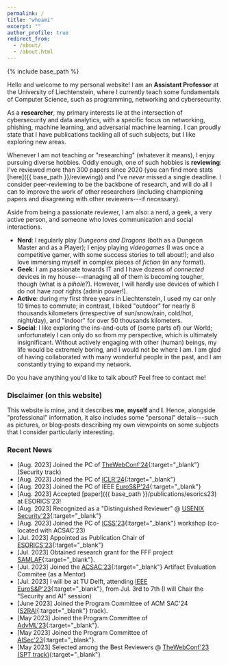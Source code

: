 ```yaml
---
permalink: /
title: "whoami"
excerpt: ""
author_profile: true
redirect_from: 
  - /about/
  - /about.html
---
```


{% include base_path %}

Hello and welcome to my personal website! I am an **Assistant Professor** at the University of Liechtenstein, where I currently teach some fundamentals of Computer Science, such as programming, networking and cybersecurity. 

As a **researcher**, my primary interests lie at the intersection of cybersecurity and data analytics, with a specific focus on networking, phishing, machine learning, and adversarial machine learning. I can proudly state that I have publications tackling all of such subjects, but I like exploring new areas. 

Whenever I am not teaching or "researching" (whatever it means), I enjoy pursuing diverse hobbies. Oddly enough, one of such hobbies is **reviewing**: I've reviewed more than 300 papers since 2020 (you can find more stats [here]({{ base_path }}/reviewing)) and I've _never_ missed a single deadline. I consider peer-reviewing to be the backbone of research, and will do all I can to improve the work of other researchers (including championing papers and disagreeing with other reviewers---if necessary). 

Aside from being a passionate reviewer, I am also: a nerd, a geek, a very active person, and someone who loves communication and social interactions.
* **Nerd**: I regularly play _Dungeons and Dragons_ (both as a Dungeon Master and as a Player); I enjoy playing _videogames_ (I was once a competitive gamer, with some success stories to tell about!); and also love immersing myself in complex pieces of *fiction* (in any format).
* **Geek**: I am passionate towards IT and I have dozens of _connected_ devices in my house---managing all of them is becoming tougher, though (what is a _pihole_?). However, I will hardly use devices of which I do not have _root_ rights (admin power!). 
* **Active**: during my first three years in Liechtenstein, I used my car only 10 times to commute; in contrast, I biked "outdoor" for nearly 8 thousands kilometers (irrespective of sun/snow/rain, cold/hot, night/day), and "indoor" for over 50 thousands kilometers. 
* **Social**: I like exploring the ins-and-outs of (some parts of) our World; unfortunately I can only do so from my perspective, which is ultimately insignificant. Without actively engaging with other (human) beings, my life would be extremely boring, and I would not be where I am. I am glad of having collaborated with many wonderful people in the past, and I am constantly trying to expand my network.  

Do you have anything you'd like to talk about? Feel free to contact me!

### Disclaimer (on this website)

This website is mine, and it describes **me**, **myself** and **I**. Hence, alongside "professional" information, it also includes some "personal" details---such as pictures, or blog-posts describing my own viewpoints on some subjects that I consider particularly interesting.


### Recent News

* [Aug. 2023] <i class="fa fa-users"></i> Joined the PC of [TheWebConf'24](https://www2024.thewebconf.org/){:target="_blank"} (Security track)
* [Aug. 2023] <i class="fa fa-users"></i> Joined the PC of [ICLR'24](https://iclr.cc/){:target="_blank"}
* [Aug. 2023] <i class="fa fa-users"></i> Joined the PC of IEEE [EuroS&P'24](https://eurosp2024.ieee-security.org/committee-program.html){:target="_blank"}
* [Aug. 2023] <i class="fa fa-newspaper"></i> Accepted [paper]({{ base_path }}/publications/esorics23) at ESORICS'23!
* [Aug. 2023] <i class="fa fa-award"></i> Recognized as a "Distinguished Reviewer" @ [USENIX Security'23](https://pbs.twimg.com/media/F3Gs0lsXoAsjjXj?format=jpg&name=large){:target="_blank"}
* [Aug. 2023] <i class="fa fa-users"></i> Joined the PC of [ICSS'23](https://www.acsac.org/2023/workshops/icss/ICSS2023-CFP.pdf){:target="_blank"} workshop (co-located with ACSAC'23)
* [Jul. 2023] <i class="fa fa-users"></i> Appointed as Publication Chair of [ESORICS'23](https://esorics2023.org/organizers/team/){:target="_blank"}
* [Jul. 2023] <i class="fa fa-search"></i> Obtained research grant for the FFF project [SAMLAF](https://www.uni.li/de/forschung/forschungsaktivitaeten/forschungsprojekte/forschungsprojekte/@@project_detail/1366.67){:target="_blank"}.
* [Jul. 2023] <i class="fa fa-users"></i> Joined the [ACSAC'23](https://www.acsac.org/2023/committees/artifact/){:target="_blank"} Artifact Evaluation Commitee (as a Mentor)
* [Jul. 2023] <i class="fa fa-plane"></i> I will be at TU Delft, attending [IEEE EuroS&P'23](hhttps://eurosp2023.ieee-security.org/index.html){:target="_blank"}, from Jul. 3rd to 7th (I will Chair the "Security and AI" session)
* [June 2023] <i class="fa fa-users"></i> Joined the Program Committee of ACM SAC'24 ([S2RAI](https://sites.google.com/view/s2rai-sac/){:target="_blank"} track).
* [May 2023] <i class="fa fa-users"></i> Joined the Program Committee of [AdvML'23](https://advml-frontier.github.io/){:target="_blank"}.
* [May 2023] <i class="fa fa-users"></i> Joined the Program Committee of [AISec'23](https://aisec.cc/){:target="_blank"}.
* [May 2023] <i class="fa fa-award"></i> Selected among the Best Reviewers @ [TheWebConf'23 (SPT track)](https://dl.acm.org/action/showFmPdf?doi=10.1145%2F3543507){:target="_blank"}
